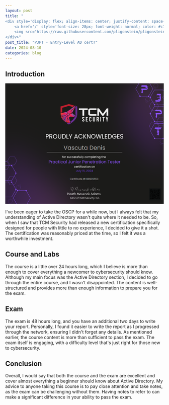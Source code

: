 ```yaml
---
layout: post
title: "
<div style='display: flex; align-items: center; justify-content: space-between;'>
    <a href='/' style='font-size: 28px; font-weight: normal; color: #c1c1c1; text-decoration: none; margin-top: -50px;'>Home</a>
    <img src='https://raw.githubusercontent.com/pligonstein/pligonstein.github.io/main/images/logo.gif' alt='Logo' style='height: 48px; width: 48px; border-radius: 50%; object-fit: cover; margin-top: -50px;'>
</div>"
post_title: "PJPT - Entry-Level AD cert?"
date: 2024-08-10
categories: blog
---
```


## Introduction

![PJPT Cert Image](/images/_posts/PJPT.png)

I've been eager to take the OSCP for a while now, but I always felt that my understanding of Active Directory wasn't quite where it needed to be. So, when I saw that TCM Security had released a new certification specifically designed for people with little to no experience, I decided to give it a shot. The certification was reasonably priced at the time, so I felt it was a worthwhile investment.

## Course and Labs

The course is a little over 24 hours long, which I believe is more than enough to cover everything a newcomer to cybersecurity should know. Although my main focus was the Active Directory section, I decided to go through the entire course, and I wasn't disappointed. The content is well-structured and provides more than enough information to prepare you for the exam.

## Exam

The exam is 48 hours long, and you have an additional two days to write your report. Personally, I found it easier to write the report as I progressed through the network, ensuring I didn't forget any details. As mentioned earlier, the course content is more than sufficient to pass the exam. The exam itself is engaging, with a difficulty level that's just right for those new to cybersecurity.

## Conclusion

Overall, I would say that both the course and the exam are excellent and cover almost everything a beginner should know about Active Directory. My advice to anyone taking this course is to pay close attention and take notes, as the exam can be challenging without them. Having notes to refer to can make a significant difference in your ability to pass the exam.
